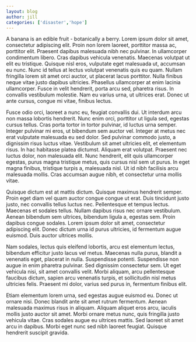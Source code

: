 ```yaml
---
layout: blog 
author: jill
categories: ['disaster','hope'] 
--- 
```


A banana is an edible fruit - botanically a berry. 
Lorem ipsum dolor sit amet, consectetur adipiscing elit. Proin non lorem laoreet, porttitor massa ac, porttitor elit. Praesent dapibus malesuada nibh nec pulvinar. In ullamcorper condimentum libero. Cras dapibus vehicula venenatis. Maecenas volutpat ut elit eu tristique. Quisque nisl eros, vulputate eget malesuada ut, accumsan eu nunc. Nunc id tellus at lectus volutpat venenatis quis eu quam. Nullam fringilla lorem sit amet orci auctor, ut placerat lacus porttitor. Nulla finibus neque vitae justo dapibus ultricies. Phasellus ullamcorper at enim lacinia ullamcorper. Fusce in velit hendrerit, porta arcu sed, pharetra risus. In convallis vestibulum molestie. Nam eu varius urna, ut ultrices erat. Donec ut ante cursus, congue mi vitae, finibus lectus.

Fusce odio orci, laoreet a nunc eu, feugiat convallis dui. Ut interdum arcu non massa lobortis hendrerit. Nunc enim orci, porttitor ut ligula sed, egestas cursus tellus. Cras porta tortor in tortor pulvinar, id luctus urna semper. Integer pulvinar mi eros, ut bibendum sem auctor vel. Integer at metus nec erat vulputate malesuada eu sed dolor. Sed pulvinar commodo justo, a dignissim risus luctus vitae. Vestibulum sit amet ultricies elit, et elementum risus. In hac habitasse platea dictumst. Aliquam erat volutpat. Praesent nec luctus dolor, non malesuada elit. Nunc hendrerit, elit quis ullamcorper egestas, purus magna tristique metus, quis cursus nisl sem ut purus. In eget magna finibus, tristique turpis a, malesuada nisl. Ut id nibh facilisis arcu malesuada mollis. Cras accumsan augue nibh, et consectetur urna mollis vitae.

Quisque dictum est at mattis dictum. Quisque maximus hendrerit semper. Proin eget diam vel quam auctor congue congue ut erat. Duis tincidunt justo justo, nec convallis tellus luctus nec. Pellentesque et tempus lectus. Maecenas et sodales tellus. Nullam dapibus risus nec ornare vestibulum. Aenean bibendum sem ultrices, bibendum ligula a, egestas sem. Proin dapibus congue sodales. Lorem ipsum dolor sit amet, consectetur adipiscing elit. Donec dictum urna id purus ultricies, id fermentum augue euismod. Duis auctor ultrices mollis.

Nam sodales, lectus quis eleifend lobortis, arcu est elementum lectus, bibendum efficitur justo lacus vel metus. Maecenas nulla purus, blandit a venenatis eget, placerat in nulla. Suspendisse potenti. Suspendisse non augue in enim pharetra pulvinar. Sed dignissim consectetur sem. Ut eget vehicula nisi, sit amet convallis velit. Morbi aliquam, arcu pellentesque faucibus dictum, sapien arcu venenatis turpis, et sollicitudin nisl metus ultricies felis. Praesent mi dolor, varius sed purus in, fermentum finibus elit.

Etiam elementum lorem urna, sed egestas augue euismod eu. Donec ut ornare nisi. Donec blandit ante sit amet rutrum fermentum. Aenean malesuada maximus risus in aliquam. Aliquam aliquet eros arcu, iaculis mollis justo auctor sit amet. Morbi ornare metus nunc, quis fringilla justo vehicula vitae. Cras sodales augue eu ultrices mattis. Sed laoreet sit amet arcu in dapibus. Morbi eget nunc sed nibh laoreet feugiat. Quisque hendrerit suscipit gravida.
